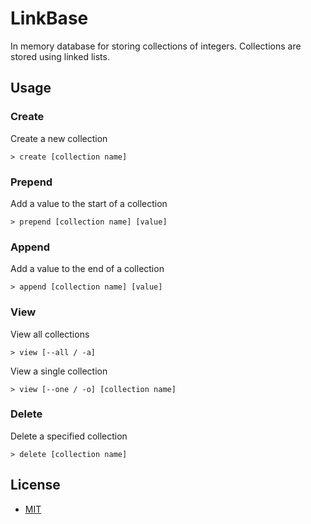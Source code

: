 # LinkBase

In memory database for storing collections of integers. Collections are stored using linked lists.

## Usage

### Create 
Create a new collection

```
> create [collection name]
```

### Prepend
Add a value to the start of a collection

```
> prepend [collection name] [value]
```

### Append
Add a value to the end of a collection

```
> append [collection name] [value]
```

### View
View all collections

```
> view [--all / -a]
```

View a single collection

```
> view [--one / -o] [collection name]
```

### Delete
Delete a specified collection

```
> delete [collection name]
```

## License
* [MIT](../blob/master/LICENSE)
